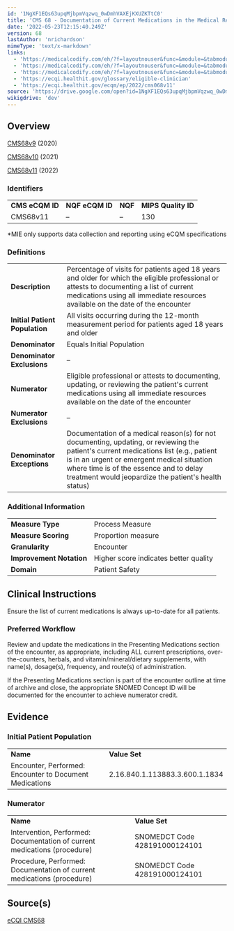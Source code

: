```yaml
---
id: '1NgXF1EQs63upqMjbpmVqzwq_0wDmhVAXEjKXUZKTtC0'
title: 'CMS 68 - Documentation of Current Medications in the Medical Record'
date: '2022-05-23T12:15:40.249Z'
version: 68
lastAuthor: 'nrichardson'
mimeType: 'text/x-markdown'
links:
  - 'https://medicalcodify.com/eh/?f=layoutnouser&func=&module=&tabmodule=&name=RXDBmain&searchterm=cms2&showresult=CMS68v9&showresulttype=Measure'
  - 'https://medicalcodify.com/eh/?f=layoutnouser&func=&module=&tabmodule=&name=RXDBmain&searchterm=cms2&showresult=CMS68v10&showresulttype=Measure'
  - 'https://medicalcodify.com/eh/?f=layoutnouser&func=&module=&tabmodule=&name=RXDBmain&searchterm=cms2&showresult=CMS68v11&showresulttype=Measure'
  - 'https://ecqi.healthit.gov/glossary/eligible-clinician'
  - 'https://ecqi.healthit.gov/ecqm/ep/2022/cms068v11'
source: 'https://drive.google.com/open?id=1NgXF1EQs63upqMjbpmVqzwq_0wDmhVAXEjKXUZKTtC0'
wikigdrive: 'dev'
---
```

## Overview

[CMS68v9](https://medicalcodify.com/eh/?f=layoutnouser&func=&module=&tabmodule=&name=RXDBmain&searchterm=cms2&showresult=CMS68v9&showresulttype=Measure) (2020)

[CMS68v10](https://medicalcodify.com/eh/?f=layoutnouser&func=&module=&tabmodule=&name=RXDBmain&searchterm=cms2&showresult=CMS68v10&showresulttype=Measure) (2021)

[CMS68v11](https://medicalcodify.com/eh/?f=layoutnouser&func=&module=&tabmodule=&name=RXDBmain&searchterm=cms2&showresult=CMS68v11&showresulttype=Measure) (2022)

### Identifiers

<table>
<tr>
<td><strong>CMS eCQM ID</strong></td>
<td><strong>NQF eCQM ID</strong></td>
<td><strong>NQF</strong></td>
<td><strong>MIPS Quality ID</strong></td>
</tr>
<tr>
<td>CMS68v11</td>
<td>–</td>
<td>–</td>
<td>130</td>
</tr>
</table>

*MIE only supports data collection and reporting using eCQM specifications

### Definitions

<table>
<tr>
<td><strong>Description</strong></td>
<td>Percentage of visits for patients aged 18 years and older for which the eligible professional or <a href="https://ecqi.healthit.gov/glossary/eligible-clinician"></a> attests to documenting a list of current medications using all immediate resources available on the date of the encounter</td>
</tr>
<tr>
<td><strong>Initial Patient Population</strong></td>
<td>All visits occurring during the 12-month measurement period for patients aged 18 years and older</td>
</tr>
<tr>
<td><strong>Denominator</strong></td>
<td>Equals Initial Population</td>
</tr>
<tr>
<td><strong>Denominator Exclusions</strong></td>
<td>–</td>
</tr>
<tr>
<td><strong>Numerator</strong></td>
<td>Eligible professional or <a href="https://ecqi.healthit.gov/glossary/eligible-clinician"></a> attests to documenting, updating, or reviewing the patient's current medications using all immediate resources available on the date of the encounter</td>
</tr>
<tr>
<td><strong>Numerator Exclusions</strong></td>
<td>–</td>
</tr>
<tr>
<td><strong>Denominator Exceptions</strong></td>
<td>Documentation of a medical reason(s) for not documenting, updating, or reviewing the patient's current medications list (e.g., patient is in an urgent or emergent medical situation where time is of the essence and to delay treatment would jeopardize the patient's health status)</td>
</tr>
</table>

### Additional Information

<table>
<tr>
<td><strong>Measure Type</strong></td>
<td>Process Measure</td>
</tr>
<tr>
<td><strong>Measure Scoring</strong></td>
<td>Proportion measure</td>
</tr>
<tr>
<td><strong>Granularity</strong></td>
<td>Encounter</td>
</tr>
<tr>
<td><strong>Improvement Notation</strong></td>
<td>Higher score indicates better quality</td>
</tr>
<tr>
<td><strong>Domain</strong></td>
<td>Patient Safety</td>
</tr>
</table>

## Clinical Instructions

Ensure the list of current medications is always up-to-date for all patients.

### Preferred Workflow

Review and update the medications in the Presenting Medications section of the encounter, as appropriate, including ALL current prescriptions, over-the-counters, herbals, and vitamin/mineral/dietary supplements, with name(s), dosage(s), frequency, and route(s) of administration.

If the Presenting Medications section is part of the encounter outline at time of archive and close, the appropriate SNOMED Concept ID will be documented for the encounter to achieve numerator credit.

## Evidence

### Initial Patient Population

<table>
<tr>
<td><strong>Name</strong></td>
<td><strong>Value Set</strong></td>
</tr>
<tr>
<td>Encounter, Performed: Encounter to Document Medications</td>
<td>2.16.840.1.113883.3.600.1.1834</td>
</tr>
</table>

### Numerator

<table>
<tr>
<td><strong>Name</strong></td>
<td><strong>Value Set</strong></td>
</tr>
<tr>
<td>Intervention, Performed: Documentation of current medications (procedure)</td>
<td>SNOMEDCT Code 428191000124101</td>
</tr>
<tr>
<td>Procedure, Performed: Documentation of current medications (procedure)</td>
<td>SNOMEDCT Code 428191000124101</td>
</tr>
</table>

## Source(s)

[eCQI CMS68](https://ecqi.healthit.gov/ecqm/ep/2022/cms068v11)
